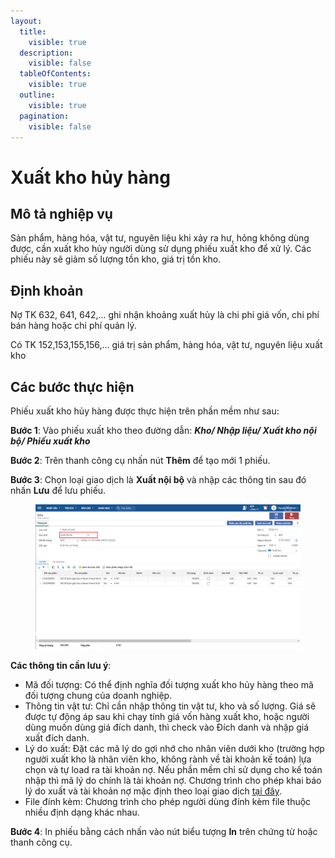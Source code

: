 ```yaml
---
layout:
  title:
    visible: true
  description:
    visible: false
  tableOfContents:
    visible: true
  outline:
    visible: true
  pagination:
    visible: false
---
```


# Xuất kho hủy hàng

## Mô tả nghiệp vụ

Sản phẩm, hàng hóa, vật tư, nguyên liệu khi xảy ra hư, hỏng không dùng được, cần xuất kho hủy người dùng sử dụng phiếu xuất kho để xử lý. Các phiếu này sẽ giảm số lượng tồn kho, giá trị tồn kho.

## Định khoản

Nợ TK 632, 641, 642,... ghi nhận khoảng xuất hủy là chi phí giá vốn, chi phí bán hàng hoặc chi phí quản lý.

Có TK 152,153,155,156,... giá trị sản phẩm, hàng hóa, vật tư, nguyên liệu xuất kho

## Các bước thực hiện

Phiếu xuất kho hủy hàng được thực hiện trên phần mềm như sau:

**Bước 1**: Vào phiếu xuất kho theo đường dẫn: _**Kho/ Nhập liệu/ Xuất kho nội bộ/ Phiếu xuất kho**_

**Bước 2**: Trên thanh công cụ nhấn nút **Thêm** để tạo mới 1 phiếu.

**Bước 3**: Chọn loại giao dịch là **Xuất nội bộ** và nhập các thông tin sau đó nhấn **Lưu** để lưu phiếu.

<figure><img src="../../.gitbook/assets/Xuất kho hủy.png" alt=""><figcaption></figcaption></figure>

**Các thông tin cần lưu ý**:

* Mã đối tượng: Có thể định nghĩa đối tượng xuất kho hủy hàng theo mã đối tượng chung của doanh nghiệp.
* Thông tin vật tư: Chỉ cần nhập thông tin vật tư, kho và số lượng. Giá sẽ được tự động áp sau khi chạy tính giá vốn hàng xuất kho, hoặc người dùng muốn dùng giá đích danh, thì check vào Đích danh và nhập giá xuất đích danh.
* Lý do xuất: Đặt các mã lý do gợi nhớ cho nhân viên dưới kho (trường hợp người xuất kho là nhân viên kho, không rành về tài khoản kế toán) lựa chọn và tự load ra tài khoản nợ. Nếu phần mềm chỉ sử dụng cho kế toán nhập thì mã lý do chính là tài khoản nợ. Chương trình cho phép khai báo lý do xuất và tài khoản nợ mặc định theo loại giao dịch [tại đây](http://127.0.0.1:5000/s/rcD7ImF1NXzNzFohN8p5/thiet-lap-su-dung-chung-tu-so-lieu-bao-cao/cach-khai-bao-tai-khoan-ngam-dinh-theo-loai-giao-dich-tren-cac-chung-tu-kho).
* File đính kèm: Chương trình cho phép người dùng đính kèm file thuộc nhiều định dạng khác nhau.&#x20;

**Bước 4**: In phiếu bằng cách nhấn vào nút biểu tượng **In** trên chứng từ hoặc thanh công cụ.
